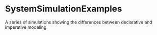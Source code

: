 # SystemSimulationExamples
A series of simulations showing the differences between declarative and imperative modeling.
